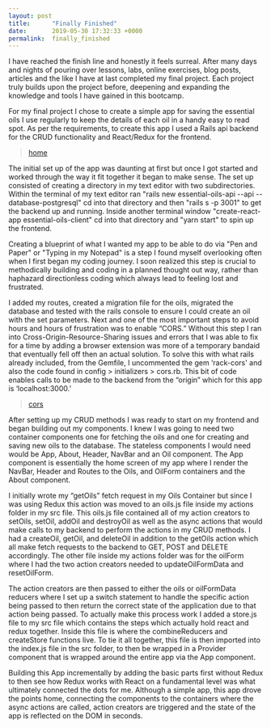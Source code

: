 ```yaml
---
layout: post
title:      "Finally Finished"
date:       2019-05-30 17:32:33 +0000
permalink:  finally_finished
---
```



I have reached the finish line and honestly it feels surreal.  After many days and nights of pouring over lessons, labs, online exercises, blog posts, articles and the like I have at last completed my final project.  Each project truly builds upon the project before, deepening and expanding the knowledge and tools I have gained in this bootcamp.  

For my final project I chose to create a simple app for saving the essential oils I use regularly to keep the details of each oil in a handy easy to read spot.  As per the requirements, to create this app I used a Rails api backend for the CRUD functionality and React/Redux for the frontend.

<blockquote class="imgur-embed-pub" lang="en" data-id="a/OteFJPO"><a href="//imgur.com/OteFJPO">home</a></blockquote><script async src="//s.imgur.com/min/embed.js" charset="utf-8"></script>

The initial set up of the app was daunting at first but once I got started and worked through the way it fit together it began to make sense.  The set up consisted of creating a directory in my text editor with two subdirectories.  Within the terminal of my text editor ran "rails new essential-oils-api --api --database-postgresql" cd into that directory and then "rails s -p 3001" to get the backend up and running.  Inside another terminal window "create-react-app essential-oils-client" cd into that directory and "yarn start" to spin up the frontend.  

Creating a blueprint of what I wanted my app to be able to do via "Pen and Paper" or "Typing in my Notepad" is a step I found myself overlooking often when I first began my coding journey.  I soon realized this step is crucial to methodically building and coding in a planned thought out way, rather than haphazard directionless coding which always lead to feeling lost and frustrated. 

I added my routes, created a migration file for the oils, migrated the database and tested with the rails console to ensure I could create an oil with the set parameters.  Next and one of the most important steps to avoid hours and hours of frustration was to enable “CORS.”  Without this step I ran into Cross-Origin-Resource-Sharing issues and errors that I was able to fix for a time by adding a browser extension was more of a temporary bandaid that eventually fell off then an actual solution.  To solve this with what rails already included, from the Gemfile, I uncommented the gem ‘rack-cors' and also the code found in config > initializers > cors.rb.  This bit of code enables calls to be made to the backend from the “origin” which for this app is ‘localhost:3000.’

<blockquote class="imgur-embed-pub" lang="en" data-id="a/hmrFv3O"><a href="//imgur.com/hmrFv3O">cors</a></blockquote><script async src="//s.imgur.com/min/embed.js" charset="utf-8"></script>

After setting up my CRUD methods I was ready to start on my frontend and began building out my components.  I knew I was going to need two container components one for fetching the oils and one for creating and saving new oils to the database.  The stateless components I would need would be App, About, Header, NavBar and an Oil component.  The App component is essentially the home screen of my app where I render the NavBar, Header and Routes to the Oils, and OilForm containers and the About component.

<blockquote class="imgur-embed-pub" lang="en" data-id="a/5hCn3WO"><a href="//imgur.com/5hCn3WO"></a></blockquote><script async src="//s.imgur.com/min/embed.js" charset=“utf-8"></script>

I initially wrote my “getOils” fetch request in my Oils Container but since I was using Redux this action was moved to an oils.js file inside my actions folder in my src file.  This oils.js file contained all of my action creators to setOils, setOil, addOil and destroyOil as well as the async actions that would make calls to my backend to perform the actions in my CRUD methods.  I had a createOil, getOil, and deleteOil in addition to the getOils action which all make fetch requests to the backend to GET, POST and DELETE accordingly.  The other file inside my actions folder was for the oilForm where I had the two action creators needed to updateOilFormData and resetOilForm.

The action creators are then passed to either the oils or oilFormData reducers where I set up a switch statement to handle the specific action being passed to then return the correct state of the application due to that action being passed.  To actually make this process work I added a store.js file to my src file which contains the steps which actually hold react and redux together.  Inside this file is where the combineReducers and createStore functions live.  To tie it all together, this file is then imported into the index.js file in the src folder, to then be wrapped in a Provider component that is wrapped around the entire app via the App component.

<blockquote class="imgur-embed-pub" lang="en" data-id="a/5hCn3WO"><a href="//imgur.com/5hCn3WO"></a></blockquote><script async src="//s.imgur.com/min/embed.js" charset=“utf-8"></script>

Building this App incrementally by adding the basic parts first without Redux to then see how Redux works with React on a fundamental level was what ultimately connected the dots for me.  Although a simple app, this app drove the points home, connecting the components to the containers where the async actions are called, action creators are triggered and the state of the app is reflected on the DOM in seconds.
